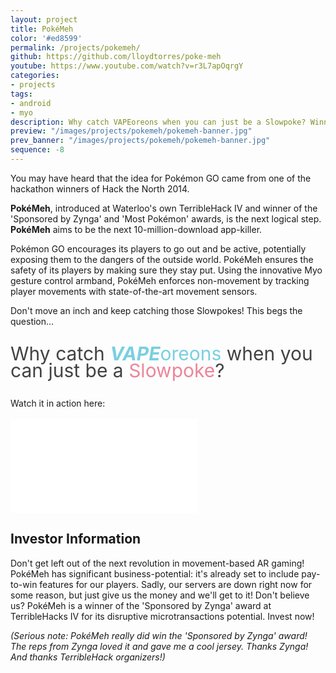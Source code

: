 ```yaml
---
layout: project
title: PokéMeh
color: '#ed8599'
permalink: /projects/pokemeh/
github: https://github.com/lloydtorres/poke-meh
youtube: https://www.youtube.com/watch?v=r3L7apOqrgY
categories:
- projects
tags:
- android
- myo
description: Why catch VAPEoreons when you can just be a Slowpoke? Winner of two awards at TerribleHack IV.
preview: "/images/projects/pokemeh/pokemeh-banner.jpg"
prev_banner: "/images/projects/pokemeh/pokemeh-banner.jpg"
sequence: -8
---
```


<p>You may have heard that the idea for Pokémon GO came from one of the hackathon winners of Hack the North 2014.</p>

<p class="featuretext-md"><strong>PokéMeh</strong>, introduced at Waterloo's own TerribleHack IV and winner of the 'Sponsored by Zynga' and 'Most Pokémon' awards, is the next logical step. <strong>PokéMeh</strong> aims to be the next 10-million-download app-killer.</p>

<p>Pokémon GO encourages its players to go out and be active, potentially exposing them to the dangers of the outside world. PokéMeh ensures the safety of its players by making sure they stay put. Using the innovative Myo gesture control armband, PokéMeh enforces non-movement by tracking player movements with state-of-the-art movement sensors.</p>

<p>Don't move an inch and keep catching those Slowpokes! This begs the question...</p>

<p style="font-size: 30px; font-weight: 400; color: #424242; line-height: 0.9;">Why catch <span style="color: #7acfe0;"><strong><em>VAPE</em></strong>oreons</span> when you can just be a <span style="color: #ed8599;">Slowpoke</span>?</p>

<p>Watch it in action here:</p>

<div class="embed-responsive embed-responsive-16by9 col-center paddup" style="margin-top: 17px;">
    <iframe src="//www.youtube.com/embed/r3L7apOqrgY" frameborder="0" allowfullscreen></iframe>
</div>

## Investor Information

<p>Don't get left out of the next revolution in movement-based AR gaming! PokéMeh has significant business-potential: it's already set to include pay-to-win features for our players. Sadly, our servers are down right now for some reason, but just give us the money and we'll get to it! Don't believe us? PokéMeh is a winner of the 'Sponsored by Zynga' award at TerribleHacks IV for its disruptive microtransactions potential. Invest now!</p>

<p><em>(Serious note: PokéMeh really did win the 'Sponsored by Zynga' award! The reps from Zynga loved it and gave me a cool jersey. Thanks Zynga! And thanks TerribleHack organizers!)</em></p>
